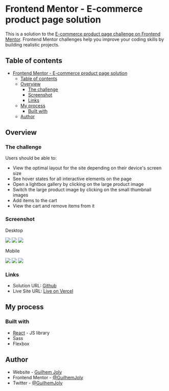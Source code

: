 # Frontend Mentor - E-commerce product page solution

This is a solution to the [E-commerce product page challenge on Frontend Mentor](https://www.frontendmentor.io/challenges/ecommerce-product-page-UPsZ9MJp6). Frontend Mentor challenges help you improve your coding skills by building realistic projects.

## Table of contents

- [Frontend Mentor - E-commerce product page solution](#frontend-mentor---e-commerce-product-page-solution)
  - [Table of contents](#table-of-contents)
  - [Overview](#overview)
    - [The challenge](#the-challenge)
    - [Screenshot](#screenshot)
    - [Links](#links)
  - [My process](#my-process)
    - [Built with](#built-with)
  - [Author](#author)

## Overview

### The challenge

Users should be able to:

- View the optimal layout for the site depending on their device's screen size
- See hover states for all interactive elements on the page
- Open a lightbox gallery by clicking on the large product image
- Switch the large product image by clicking on the small thumbnail images
- Add items to the cart
- View the cart and remove items from it

### Screenshot

Desktop

![](public/final-design/MacBook%20Pro.jpeg)
![](public/final-design/MacBook%20Pro-cart.jpeg)
![](public/final-design/MacBook%20Pro-lightbox.jpeg)

Mobile

![](public/final-design/iPhone%20X.jpeg)
![](public/final-design/iPhone%20X-empty-cart.jpeg)
![](public/final-design/iPhone%20X-cart.jpeg)

### Links

- Solution URL: [Github](https://github.com/GuilhemJoly/ecommerce-product-page-main)
- Live Site URL: [Live on Vercel](https://challenge-ecommerce-product-page.vercel.app/)

## My process

### Built with

- [React](https://reactjs.org/) - JS library
- Sass
- Flexbox
  
## Author

- Website - [Guilhem Joly](https://guilhemjoly.vercel.app/)
- Frontend Mentor - [@GuilhemJoly](https://www.frontendmentor.io/profile/yourusername)
- Twitter - [@GuilhemJoly](https://x.com/GuilhemJoly)
  
